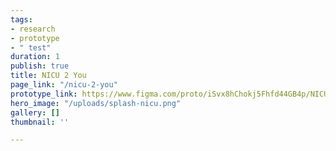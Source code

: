 ```yaml
---
tags:
- research
- prototype
- " test"
duration: 1
publish: true
title: NICU 2 You
page_link: "/nicu-2-you"
prototype_link: https://www.figma.com/proto/iSvx8hChokj5Fhfd44GB4p/NICU-2-YOU-portfolio-proto?node-id=1%3A68&viewport=1010%2C691%2C0.0575336217880249&scaling=min-zoom
hero_image: "/uploads/splash-nicu.png"
gallery: []
thumbnail: ''

---
```

